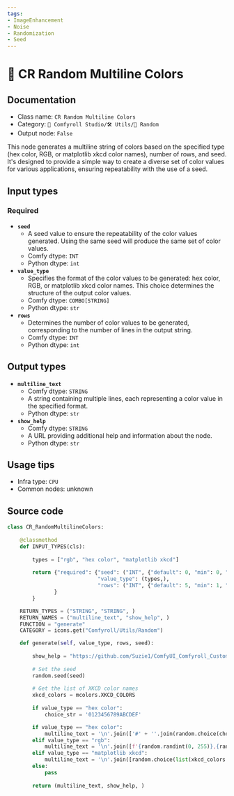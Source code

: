 ```yaml
---
tags:
- ImageEnhancement
- Noise
- Randomization
- Seed
---
```


# 🎲 CR Random Multiline Colors
## Documentation
- Class name: `CR Random Multiline Colors`
- Category: `🧩 Comfyroll Studio/🛠️ Utils/🎲 Random`
- Output node: `False`

This node generates a multiline string of colors based on the specified type (hex color, RGB, or matplotlib xkcd color names), number of rows, and seed. It's designed to provide a simple way to create a diverse set of color values for various applications, ensuring repeatability with the use of a seed.
## Input types
### Required
- **`seed`**
    - A seed value to ensure the repeatability of the color values generated. Using the same seed will produce the same set of color values.
    - Comfy dtype: `INT`
    - Python dtype: `int`
- **`value_type`**
    - Specifies the format of the color values to be generated: hex color, RGB, or matplotlib xkcd color names. This choice determines the structure of the output color values.
    - Comfy dtype: `COMBO[STRING]`
    - Python dtype: `str`
- **`rows`**
    - Determines the number of color values to be generated, corresponding to the number of lines in the output string.
    - Comfy dtype: `INT`
    - Python dtype: `int`
## Output types
- **`multiline_text`**
    - Comfy dtype: `STRING`
    - A string containing multiple lines, each representing a color value in the specified format.
    - Python dtype: `str`
- **`show_help`**
    - Comfy dtype: `STRING`
    - A URL providing additional help and information about the node.
    - Python dtype: `str`
## Usage tips
- Infra type: `CPU`
- Common nodes: unknown


## Source code
```python
class CR_RandomMultilineColors:
    
    @classmethod
    def INPUT_TYPES(cls):
    
        types = ["rgb", "hex color", "matplotlib xkcd"]
        
        return {"required": {"seed": ("INT", {"default": 0, "min": 0, "max": 0xffffffffffffffff}),
                             "value_type": (types,),
                             "rows": ("INT", {"default": 5, "min": 1, "max": 2048}),
               }
        }

    RETURN_TYPES = ("STRING", "STRING", )
    RETURN_NAMES = ("multiline_text", "show_help", )
    FUNCTION = "generate"
    CATEGORY = icons.get("Comfyroll/Utils/Random")

    def generate(self, value_type, rows, seed):
    
        show_help = "https://github.com/Suzie1/ComfyUI_Comfyroll_CustomNodes/wiki/Other-Nodes#cr-random-multiline-colors"
        
        # Set the seed
        random.seed(seed)
        
        # Get the list of XKCD color names
        xkcd_colors = mcolors.XKCD_COLORS
        
        if value_type == "hex color":
            choice_str = '0123456789ABCDEF'

        if value_type == "hex color":
            multiline_text = '\n'.join(['#' + ''.join(random.choice(choice_str) for _ in range(6)) for _ in range(rows)]) 
        elif value_type == "rgb":
            multiline_text = '\n'.join([f'{random.randint(0, 255)},{random.randint(0, 255)},{random.randint(0, 255)}' for _ in range(rows)])
        elif value_type == "matplotlib xkcd":
            multiline_text = '\n'.join([random.choice(list(xkcd_colors.keys())).replace('xkcd:', '') for _ in range(rows)])   
        else:
            pass
                   
        return (multiline_text, show_help, )

```
